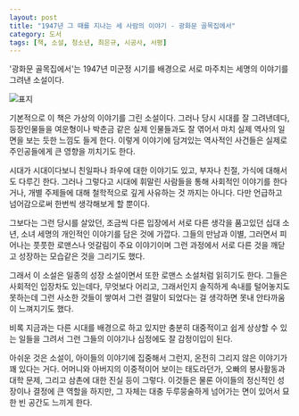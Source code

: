 ```yaml
---
layout: post
title: "1947년 그 때를 지나는 세 사람의 이야기 - 광화문 골목집에서"
category: 도서
tags: [책, 소설, 청소년, 최은규, 시공사, 서평]
---
```


'광화문 골목집에서'는
1947년 미군정 시기를 배경으로
서로 마주치는 세명의 이야기를 그려낸 소설이다.

![표지](https://lh3.googleusercontent.com/5RuBRkSCbYnN7hKvETZjb8FOw7ElhGZQQt0T0n61YudVJ9U3xjb8kXm9ohnDVcY1RD3R8UVgfkuAyg=s480)

기본적으로 이 책은 가상의 이야기를 그린 소설이다.
그러나 당시 시대를 잘 그려낸데다,
등장인물들을 여운형이나 박춘금 같은 실제 인물들과도 잘 엮어서
마치 실제 역사의 일면을 보는 듯한 느낌도 들게 한다.
이렇게 이야기에 담겨있는 역사적인 사건들은
실제로 주인공들에게 큰 영향을 끼치기도 한다.

시대가 시대이다보니 친일파나 좌우에 대한 이야기도 있고,
부자나 친절, 가식에 대해서도 다루긴 한다.
그러나 그렇다고 시대에 휘말린 사람들을 통해 사회적인 이야기를 한다거나,
개별 주제들에 대해 철학적으로 깊게 사유하는 것 까지는 아니다.
다만 언급하고 넘어감으로써 한번씩 생각해보게 할 뿐이다.

그보다는 그런 당시를 살았던,
조금씩 다른 입장에서 서로 다른 생각을 품고있던 십대 소년, 소녀 세명의 개인적인 이야기를 담은 것에 가깝다.
그들의 만남과 이별, 그러면서 피어나는 풋풋한 로맨스나 엇갈림이 주요 이야기이며
그런 과정에서 서로 다른 것을 깨닫고 성장하는 모습같은 것을 그리기도 했다.

그래서 이 소설은 일종의 성장 소설이면서 또한 로맨스 소설처럼 읽히기도 한다.
그들은 사회적인 입장차도 있는데다, 무엇보다 어리고, 그래서인지 솔직하게 속내를 털어놓지도 못하는데
그런 사소한 것들이 쌓여서 그런 결말이 되었다는 걸 생각하면
못내 안타까움이 느껴지기도 했다.

비록 지금과는 다른 시대를 배경으로 하고 있지만
충분히 대중적이고 쉽게 상상할 수 있는 일들을 그려서
그런 그들의 이야기나 심정에도 잘 감정이입이 된다.

아쉬운 것은 소설이, 아이들의 이야기에 집중해서 그런지, 온전히 그리지 않은 이야기가 꽤 있다는 거다.
어머니와 아버지의 이중적이어 보이는 태도라던가,
오빠의 봉사활동과 대학 문제,
그리고 삼촌에 대한 진실 등이 그렇다.
이것들은 물론 아이들의 정신적인 성장이나 결정에 큰 역할을 하지만,
그 자체는 대충 두루뭉술하게 넘어가는 면이 있어서 묘한 빈 공간도 느끼게 한다.
